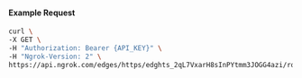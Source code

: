<!-- Code generated for API Clients. DO NOT EDIT. -->

#### Example Request

```bash
curl \
-X GET \
-H "Authorization: Bearer {API_KEY}" \
-H "Ngrok-Version: 2" \
https://api.ngrok.com/edges/https/edghts_2qL7VxarH8sInPYtmm3JOGG4azi/routes/edghtsrt_2qL7VwdGdNHF9P5AbHsul0FBOjT/compression
```
